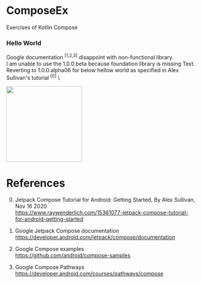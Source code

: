 # ComposeEx
Exercises of Kotlin Compose

### Hello World
Google documentation <sup>[1,2,3]</sup> disappoint with non-functional library. \
I am unable to use the 1.0.0.beta because foundation library is missing Text. \
Reverting to 1.0.0.alpha06 for below hellow world as specified in Alex Sullivan's tutorial <sup>[0]</sup> \

<img width="200" src="https://user-images.githubusercontent.com/1282659/110254952-018f8f80-7f57-11eb-8029-22bdf0545c2f.png">


# References

0. Jetpack Compose Tutorial for Android: Getting Started, By Alex Sullivan, Nov 16 2020 \
https://www.raywenderlich.com/15361077-jetpack-compose-tutorial-for-android-getting-started

1. Google Jetpack Compose documentation \
https://developer.android.com/jetpack/compose/documentation

2. Google Compose examples \
https://github.com/android/compose-samples

3. Google Compose Pathways \
https://developer.android.com/courses/pathways/compose
